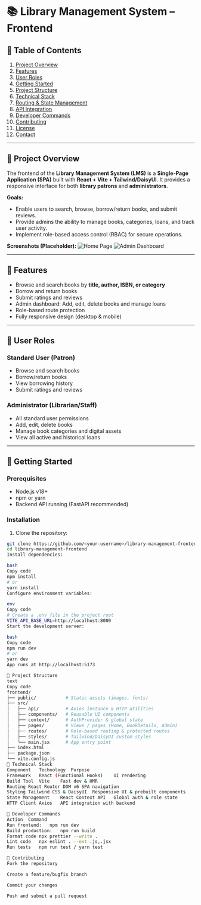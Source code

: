 # 📚 Library Management System – Frontend

## 🔹 Table of Contents
1. [Project Overview](#project-overview)
2. [Features](#features)
3. [User Roles](#user-roles)
4. [Getting Started](#getting-started)
5. [Project Structure](#project-structure)
6. [Technical Stack](#technical-stack)
7. [Routing & State Management](#routing--state-management)
8. [API Integration](#api-integration)
9. [Developer Commands](#developer-commands)
10. [Contributing](#contributing)
11. [License](#license)
12. [Contact](#contact)

---

## 🔹 Project Overview

The frontend of the **Library Management System (LMS)** is a **Single-Page Application (SPA)** built with **React + Vite + Tailwind/DaisyUI**. It provides a responsive interface for both **library patrons** and **administrators**.

**Goals:**
- Enable users to search, browse, borrow/return books, and submit reviews.
- Provide admins the ability to manage books, categories, loans, and track user activity.
- Implement role-based access control (RBAC) for secure operations.

**Screenshots (Placeholder):**
![Home Page](./screenshots/home.png)
![Admin Dashboard](./screenshots/admin_dashboard.png)

---

## 🔹 Features
- Browse and search books by **title, author, ISBN, or category**
- Borrow and return books
- Submit ratings and reviews
- Admin dashboard: Add, edit, delete books and manage loans
- Role-based route protection
- Fully responsive design (desktop & mobile)

---

## 🔹 User Roles

### Standard User (Patron)
- Browse and search books  
- Borrow/return books  
- View borrowing history  
- Submit ratings and reviews  

### Administrator (Librarian/Staff)
- All standard user permissions  
- Add, edit, delete books  
- Manage book categories and digital assets  
- View all active and historical loans  

---

## 🔹 Getting Started

### Prerequisites
- Node.js v18+  
- npm or yarn  
- Backend API running (FastAPI recommended)

### Installation
1. Clone the repository:
```bash
git clone https://github.com/<your-username>/library-management-frontend.git
cd library-management-frontend
Install dependencies:

bash
Copy code
npm install
# or
yarn install
Configure environment variables:

env
Copy code
# Create a .env file in the project root
VITE_API_BASE_URL=http://localhost:8000
Start the development server:

bash
Copy code
npm run dev
# or
yarn dev
App runs at http://localhost:5173

🔹 Project Structure
text
Copy code
frontend/
├── public/           # Static assets (images, fonts)
├── src/
│   ├── api/          # Axios instance & HTTP utilities
│   ├── components/   # Reusable UI components
│   ├── context/      # AuthProvider & global state
│   ├── pages/        # Views / pages (Home, BookDetails, Admin)
│   ├── routes/       # Role-based routing & protected routes
│   ├── styles/       # Tailwind/DaisyUI custom styles
│   └── main.jsx      # App entry point
├── index.html
├── package.json
└── vite.config.js
🔹 Technical Stack
Component	Technology	Purpose
Framework	React (Functional Hooks)	UI rendering
Build Tool	Vite	Fast dev & HMR
Routing	React Router DOM v6	SPA navigation
Styling	Tailwind CSS & DaisyUI	Responsive UI & prebuilt components
State Management	React Context API	Global auth & role state
HTTP Client	Axios	API integration with backend

🔹 Developer Commands
Action	Command
Run frontend:	npm run dev 
Build production:	npm run build 
Format code	npx prettier --write .
Lint code	npx eslint . --ext .js,.jsx
Run tests	npm run test / yarn test

🔹 Contributing
Fork the repository

Create a feature/bugfix branch

Commit your changes

Push and submit a pull request